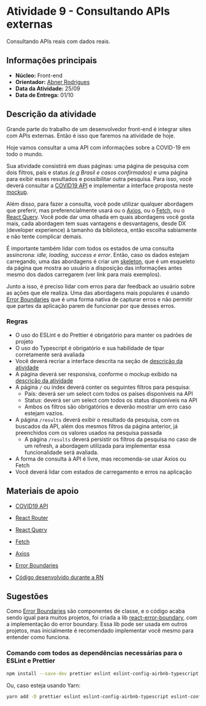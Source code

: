 # Atividade 9 - Consultando APIs externas

Consultando APIs reais com dados reais.

## Informações principais

- **Núcleo:** Front-end
- **Orientador:** [Abner Rodrigues](@todomir)
- **Data da Atividade:** 25/09
- **Data de Entrega:** 01/10

## Descrição da atividade

Grande parte do trabalho de um desenvolvedor front-end é integrar sites com APIs externas. Então é isso que faremos na atividade de hoje.

Hoje vamos consultar a uma API com informações sobre a COVID-19 em todo o mundo.

Sua atividade consistirá em duas páginas: uma página de pesquisa com dois filtros, país e status *(e.g Brasil e casos confirmados)* e uma página para exibir esses resultados e possibilitar outra pesquisa. Para isso, você deverá consultar a [COVID19 API](https://covid19api.com) e implementar a interface proposta neste [mockup](https://www.figma.com/file/F1e9EfpflFgC0BTTSncvEi/COVID-API?node-id=0%3A1).

Além disso, para fazer a consulta, você pode utilizar qualquer abordagem que preferir, mas preferencialmente usará ou o [Axios](https://axios-http.com/docs/intro), ou o [Fetch](https://developer.mozilla.org/pt-BR/docs/Web/API/Fetch_API/Using_Fetch), ou o [React Query](https://react-query.tanstack.com). Você pode dar uma olhada em quais abordagens você gosta mais, cada abordagem tem suas vantagens e desvantagens, desde DX (developer experience) à tamanho da biblioteca, então escolha sabiamente e não tente complicar demais.

É importante também lidar com todos os estados de uma consulta assíncrona: *idle, loading, success e error*. Então, caso os dados estejam carregando, uma das abordagens é criar um [skeleton](https://css-tricks.com/building-skeleton-components-with-react/), que é um esqueleto da página que mostra ao usuário a disposição das informações antes mesmo dos dados carregarem (ver link para mais exemplos).

Junto a isso, é preciso lidar com erros para dar feedback ao usuário sobre as ações que ele realiza. Uma das abordagens mais populares é usando [Error Boundaries](https://pt-br.reactjs.org/docs/error-boundaries.html) que é uma forma nativa de capturar erros e não permitir que partes da aplicação parem de funcionar por que desses erros.

### Regras

- O uso do ESLint e do Prettier é obrigatório para manter os padrões de projeto
- O uso do Typescript é obrigatório e sua habilidade de tipar corretamente será avaliada
- Você deverá recriar a interface descrita na seção de [descrição da atividade](#descricao-da-atividade)
- A página deverá ser responsiva, conforme o mockup exibido na [descrição da atividade](#descricao-da-atividade)
- A página `/` ou index deverá conter os seguintes filtros para pesquisa:
  - País: deverá ser um select com todos os países disponíveis na API
  - Status: deverá ser um select com todos os status disponíveis na API
  - Ambos os filtros são obrigatórios e deverão mostrar um erro caso estejam vazios.
- A página `/results` deverá exibir o resultado da pesquisa, com os buscados da API, além dos mesmos filtros da página anterior, já preenchidos com os valores usados na pesquisa passada
  - A página `/results` deverá persistir os filtros da pesquisa no caso de um refresh, a abordagem utilizada para implementar essa funcionalidade será avaliada.
- A forma de consulta à API é livre, mas recomenda-se usar Axios ou Fetch
- Você deverá lidar com estados de carregamento e erros na aplicação

## Materiais de apoio

- [COVID19 API](https://covid19api.com)
- [React Router](https://reactrouter.com/web/guides/quick-start)
- [React Query](https://react-query.tanstack.com)
- [Fetch](https://developer.mozilla.org/pt-BR/docs/Web/API/Fetch_API/Using_Fetch)
- [Axios](https://axios-http.com/docs/intro)
- [Error Boundaries](https://pt-br.reactjs.org/docs/error-boundaries.html)

- [Código desenvolvido durante a RN](https://github.com/Todomir/rn-8)

## Sugestões

Como [Error Boundaries](https://pt-br.reactjs.org/docs/error-boundaries.html) são componentes de classe, e o código acaba sendo igual para muitos projetos, foi criada a lib [react-error-boundary](https://github.com/bvaughn/react-error-boundary), com a implementação do error boundary. Essa lib pode ser usada em outros projetos, mas inicialmente é recomendado implementar você mesmo para entender como funciona.

### Comando com todos as dependências necessárias para o ESLint e Prettier

```bash
npm install --save-dev prettier eslint eslint-config-airbnb-typescript eslint-config-prettier eslint-plugin-import eslint-plugin-jsx-a11y eslint-plugin-prettier eslint-plugin-react eslint-plugin-react-hooks eslint-plugin-react-hooks
```
Ou, caso esteja usando Yarn:

```bash
yarn add -D prettier eslint eslint-config-airbnb-typescript eslint-config-prettier eslint-plugin-import eslint-plugin-jsx-a11y eslint-plugin-prettier eslint-plugin-react 
```

